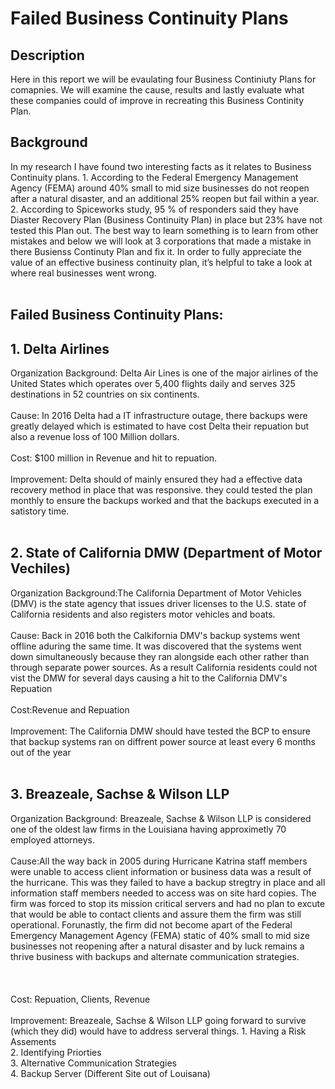 <h1>Failed Business Continuity Plans </h1>
<h2>Description</h2>

Here in this report we will be evaulating four Business Continiuty Plans for comapnies. We will examine the cause, results and lastly evaluate what these companies could of improve in recreating this Business Continity Plan. 
 <br>



<h2>Background</h2>
In my research I have found two interesting facts as it relates to Business Continuity plans. 
1. According to the Federal Emergency Management Agency (FEMA) around  40% small to mid size businesses do not reopen after a natural disaster, and an additional 25% reopen but fail within a year.
2. According to Spiceworks study, 95 % of responders said they have Diaster Recovery Plan (Business Continuity Plan) in place but 23% have not tested this Plan out. 
The best way to learn something is to learn from other mistakes and below we will look at 3 corporations that made a mistake in there Busienss Continuty Plan and fix it. In order to fully appreciate the value of an effective business continuity plan, it’s helpful to take a look at where real businesses went wrong. <br>

<br />

<h2>Failed Business Continuity Plans:</h2>
<h2>1. Delta Airlines</h2>
Organization Background: Delta Air Lines is one of the major airlines of the United States which operates over 5,400 flights daily and serves 325 destinations in 52 countries on six continents.<br> <br>
Cause: In 2016 Delta had a IT infrastructure outage, there backups were greatly delayed which is estimated to have cost Delta their repuation but also a revenue loss of 100 Million dollars. <br> <br>
Cost: $100 million in Revenue and hit to repuation.<br> <br>
Improvement: Delta should of mainly ensured they had a effective data recovery method in place that was responsive. they could tested the plan monthly to ensure the backups worked and that the backups executed in a satistory time. <br> <br>


<h2>2. State of California DMW (Department of Motor Vechiles) </h2>
Organization Background:The California Department of Motor Vehicles (DMV) is the state agency that issues driver licenses to the  U.S. state of California residents and also registers motor vehicles and boats.<br> <br>
Cause: Back in 2016 both the Calkifornia DMV's backup systems went offline aduring the same time. It was discovered that the systems went down simultaneously because they ran alongside each other rather than through separate power sources. As a result California residents could not vist the DMW for several days causing a hit to the California DMV's Repuation <br> <br>
Cost:Revenue and Repuation <br> <br>
Improvement: The California DMW should have tested the BCP to ensure that backup systems ran on diffrent power source at least every 6 months out of the year<br> <br>

<h2>3. Breazeale, Sachse & Wilson LLP</h2>
Organization Background: Breazeale, Sachse & Wilson LLP is considered one of the oldest law firms in the Louisiana having approximetly 70 employed attorneys.<br> <br>
Cause:All the way back in 2005 during Hurricane Katrina staff members were unable to  access  client information or business data was a result of the hurricane. This was they failed to have a backup stregtry in place and all information staff members needed to access was on site hard copies. The firm was forced to stop its mission critical servers and had no plan to excute that would be able to contact clients and assure them the firm was still operational. Forunastly, the firm did not become apart of the  Federal Emergency Management Agency (FEMA) static of 40% small to mid size businesses not reopening after a natural disaster and by luck remains a thrive business with backups and alternate communication strategies.<br> <br>
  <br> <br>
Cost: Repuation, Clients, Revenue  <br> <br>
Improvement: Breazeale, Sachse & Wilson LLP going forward to survive (which they did) would have to address serveral things. 
1. Having a Risk Assements <br> 
2. Identifying Priorties <br> 
3. Alternative Communication Strategies  <br> 
4. Backup Server (Different Site out of Louisana) <br> <br>


 
 
 

